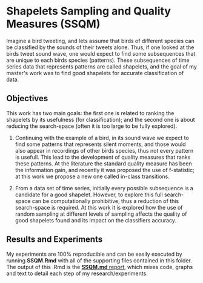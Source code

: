 # Shapelets Sampling and Quality Measures (SSQM)

Imagine a bird tweeting, and lets assume that birds of different species can be classified by the sounds of their tweets alone.
Thus, if one looked at the birds tweet sound wave, one would expect to find some subsequences that are unique to each birds 
species (patterns). These subsequences of time series data that represents patterns are called shapelets, and the goal 
of my master's work was to find good shapelets for accurate classification of data.

## Objectives

This work has two main goals: the first one is related to ranking the shapelets by its usefulness (for classification); and the
second one is about reducing the search-space (often it is too large to be fully explored).

1. Continuing with the example of a bird, in its sound wave we expect to find some patterns that represents silent moments, 
and those would also appear in recordings of other birds species, thus not every pattern is usefull. This lead to the 
development of quality measures that ranks these patterns. At the literature the standard quality measure has been the 
information gain, and recently it was proposed the use of f-statistic; at this work we propose a new one called in-class 
transitions.

2. From a data set of time series, initially every possible subsequence is a candidate for a good shapelet. However, to explore this
full search-space can be computationally prohibitive, thus a reduction of this search-space is required. At this work it is explored
how the use of random sampling at different levels of sampling affects the quality of good shapelets found and its impact on the
classifiers accuracy.

## Results and Experiments

My experiments are 100% reproducible and can be easily executed by running **SSQM.Rmd** with all of the supporting files contained
in this folder. The output of this .Rmd is the [**SSQM.md** report](https://github.com/lucasschmidtc/SSQM/blob/master/SSQM.md),
which mixes code, graphs and text to detail each step of my research/experiments.

